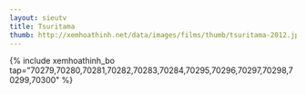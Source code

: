 ```yaml
---
layout: sieutv
title: Tsuritama
thumb: http://xemhoathinh.net/data/images/films/thumb/tsuritama-2012.jpg
---
```

{% include xemhoathinh_bo tap="70279,70280,70281,70282,70283,70284,70295,70296,70297,70298,70299,70300" %} 
